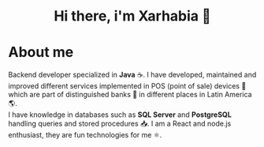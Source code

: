 <div align="center">
  <h1 align="center">Hi there, i'm Xarhabia 👋</h1>
</div>

# About me
Backend developer specialized in <b>Java</b> ☕. I have developed, maintained and improved different services implemented in POS (point of sale) devices 📱 which are part of distinguished banks 🏦 in different places in Latin America 🌎.
<br/>
I have knowledge in databases such as <b>SQL Server</b> and <b>PostgreSQL</b> handling queries and stored procedures 📥. I am a React and node.js enthusiast, they are fun technologies for me ⚛.
